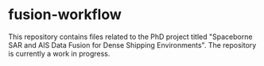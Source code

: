 # fusion-workflow

This repository contains files related to the PhD project titled "Spaceborne SAR and AIS Data Fusion for Dense Shipping Environments".
The repository is currently a work in progress.
